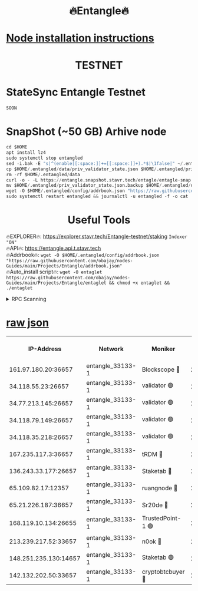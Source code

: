 <h1 align="center"> 🔥Entangle🔥</h1>

[Node installation instructions](https://github.com/obajay/nodes-Guides/tree/main/Projects/Entangle)
=

<h1 align="center"> TESTNET</h1>

# StateSync Entangle Testnet
```python
SOON
```
# SnapShot (~50 GB) Arhive node
```python
cd $HOME
apt install lz4
sudo systemctl stop entangled
sed -i.bak -E "s|^(enable[[:space:]]+=[[:space:]]+).*$|\1false|" ~/.entangled/config/config.toml
cp $HOME/.entangled/data/priv_validator_state.json $HOME/.entangled/priv_validator_state.json.backup
rm -rf $HOME/.entangled/data
curl -o - -L https://entangle.snapshot.stavr.tech/entagle/entagle-snap.tar.lz4 | lz4 -c -d - | tar -x -C $HOME/.entangled --strip-components 2
mv $HOME/.entangled/priv_validator_state.json.backup $HOME/.entangled/data/priv_validator_state.json
wget -O $HOME/.entangled/config/addrbook.json "https://raw.githubusercontent.com/obajay/nodes-Guides/main/Projects/Entangle/addrbook.json"
sudo systemctl restart entangled && journalctl -u entangled -f -o cat
```
 <h1 align="center"> Useful Tools</h1>
 
🔥EXPLORER🔥: https://explorer.stavr.tech/Entangle-testnet/staking        `Indexer "ON"` \
🔥API🔥:      https://entangle.api.t.stavr.tech \
🔥Addrbook🔥: ```wget -O $HOME/.entangled/config/addrbook.json "https://raw.githubusercontent.com/obajay/nodes-Guides/main/Projects/Entangle/addrbook.json"``` \
🔥Auto_install script🔥:  `wget -O entaglet https://raw.githubusercontent.com/obajay/nodes-Guides/main/Projects/Entangle/entaglet && chmod +x entaglet && ./entaglet`


<details>
<summary>RPC Scanning</summary>

<h2 align="center"> We scan nodes in real time every 4 hours. And we provide the final result of RPC endpoints.
We cannot influence the operation of these nodes in any way. </h2>


```python
If Voting Power is higher than 0 --> then the Node is a validator of the network and may be subject to attack and be a potential threat to the chain.
```
```python
We marked such validators with a red symbol
```

</details>

[raw json](https://rpc-check.entangt.stavr.tech/entangt/rpc-entangt-result.json)
=


<table><tr><th>IP-Address</th><th>Network</th><th>Moniker</th><th>Latest Block Height</th><th>Earliest Block Height</th><th>Catching Up</th><th>Tx Index</th><th>Voting Power</th><th>Scan Time</th></tr><tr><td>161.97.180.20:36657</td><td>entangle_33133-1</td><td>Blockscope 🔴</td><td>2711450</td><td>1</td><td>False</td><td>off</td><td>309760544247204</td><td>2024-03-19T13:44:57.163001156UTC</td></tr><tr><td>34.118.55.23:26657</td><td>entangle_33133-1</td><td>validator 🟢</td><td>2711452</td><td>1</td><td>False</td><td>on</td><td>0</td><td>2024-03-19T13:44:59.885940318UTC</td></tr><tr><td>34.77.213.145:26657</td><td>entangle_33133-1</td><td>validator 🟢</td><td>2711450</td><td>1</td><td>False</td><td>on</td><td>0</td><td>2024-03-19T13:45:02.205877869UTC</td></tr><tr><td>34.118.79.149:26657</td><td>entangle_33133-1</td><td>validator 🟢</td><td>2711455</td><td>1</td><td>False</td><td>on</td><td>0</td><td>2024-03-19T13:45:19.340945976UTC</td></tr><tr><td>34.118.35.218:26657</td><td>entangle_33133-1</td><td>validator 🟢</td><td>2622113</td><td>1</td><td>False</td><td>on</td><td>0</td><td>2024-03-19T13:45:21.727810308UTC</td></tr><tr><td>167.235.117.3:36657</td><td>entangle_33133-1</td><td>tRDM 🔴</td><td>2711455</td><td>1</td><td>False</td><td>on</td><td>216776925020225</td><td>2024-03-19T13:45:22.010713393UTC</td></tr><tr><td>136.243.33.177:26657</td><td>entangle_33133-1</td><td>Staketab 🔴</td><td>2711453</td><td>660001</td><td>False</td><td>on</td><td>181152470618817</td><td>2024-03-19T13:45:10.595949779UTC</td></tr><tr><td>65.109.82.17:12357</td><td>entangle_33133-1</td><td>ruangnode 🔴</td><td>2711451</td><td>1312001</td><td>False</td><td>off</td><td>661262305895222</td><td>2024-03-19T13:44:57.549918542UTC</td></tr><tr><td>65.21.226.187:36657</td><td>entangle_33133-1</td><td>Sr20de 🔴</td><td>2711449</td><td>2049001</td><td>False</td><td>off</td><td>29534655065001</td><td>2024-03-19T13:44:54.588784433UTC</td></tr><tr><td>168.119.10.134:26655</td><td>entangle_33133-1</td><td>TrustedPoint-1 🟢</td><td>2711455</td><td>2268001</td><td>False</td><td>off</td><td>0</td><td>2024-03-19T13:45:22.233089706UTC</td></tr><tr><td>213.239.217.52:33657</td><td>entangle_33133-1</td><td>n0ok 🔴</td><td>2711454</td><td>2611454</td><td>False</td><td>off</td><td>46611081777498279</td><td>2024-03-19T13:45:16.953720898UTC</td></tr><tr><td>148.251.235.130:14657</td><td>entangle_33133-1</td><td>Staketab 🟢</td><td>2711449</td><td>2617001</td><td>False</td><td>off</td><td>0</td><td>2024-03-19T13:44:54.294027760UTC</td></tr><tr><td>142.132.202.50:33657</td><td>entangle_33133-1</td><td>cryptobtcbuyer 🔴</td><td>2711450</td><td>2619001</td><td>False</td><td>off</td><td>38886577247155343</td><td>2024-03-19T13:44:56.868797868UTC</td></tr></table>
